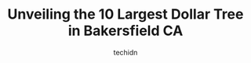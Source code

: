 ---
layout: ampstory
image: https://i0.wp.com/www.depkes.org/wp-content/uploads/2023/06/dollar-tree-0-in-bakersfield-ca-1685967002.jpeg?resize=640,853
author: techidn
featured: false
description: Discover the impressive array of Dollar Tree options in Bakersfield CA, where you can find 10 of the largest Dollar Tree establishments in the area. From renowned classics to hidden gems, Ba
title: Unveiling the 10 Largest Dollar Tree in Bakersfield CA
cover:
   title: Unveiling the 10 Largest Dollar Tree in Bakersfield CA
   subtitle: Rickpate
   background: https://www.depkes.org/wp-content/uploads/2023/06/dollar-tree-0-in-bakersfield-ca-1685967002.jpeg

pages: 
 - layout: thirds
   top: <h1>#1 Dollar Tree</h1>
   bottom: "<p>Has lots of nice things for doing arts and crafts...and cheap too!</p>"
   background: https://www.depkes.org/wp-content/uploads/2023/06/dollar-tree-1-in-bakersfield-ca-1685967002.jpeg
   backgroundblur: true
 - layout: thirds
   top: <h1>#2 Dollar Tree</h1>
   bottom: "<p>4725 Panama Ln Unit D6, Bakersfield, CA 93313, United States</p>"
   background: https://www.depkes.org/wp-content/uploads/2023/06/dollar-tree-2-in-bakersfield-ca-1685967003.jpeg
   cta:
      link: https://www.depkes.org/blog/unveiling-the-10-largest-dollar-tree-in-bakersfield-ca/
      text: Unveiling the 10 Largest Dollar Tree in Bakersfield CA
 - layout: thirds
   top: <h1>#3 Dollar Tree</h1>
   bottom: "<p>1721 Golden State Ave, Bakersfield, CA 93301, United States</p>"
   background: https://www.depkes.org/wp-content/uploads/2023/06/dollar-tree-3-in-bakersfield-ca-1685967003.jpeg
   cta:
      link: https://www.depkes.org/blog/unveiling-the-10-largest-dollar-tree-in-bakersfield-ca/
      text: Unveiling the 10 Largest Dollar Tree in Bakersfield CA
 - layout: thirds
   top: <h1>#4 Dollar Tree</h1>
   bottom: "<p>5360 Olive Dr Ste B, Bakersfield, CA 93308, United States</p>"
   background: https://images.unsplash.com/photo-1552083974-186346191183?ixlib=rb-4.0.3&ixid=MnwxMjA3fDB8MHxwaG90by1wYWdlfHx8fGVufDB8fHx8&auto=format&fit=crop&w=640&h=853&q=80
   cta:
      link: https://www.depkes.org/blog/unveiling-the-10-largest-dollar-tree-in-bakersfield-ca/
      text: Unveiling the 10 Largest Dollar Tree in Bakersfield CA
 - layout: thirds
   top: <h1>#5 Dollar Tree</h1>
   bottom: "<p>1505 Columbus St, Bakersfield, CA 93305, United States</p>"
   background: https://images.unsplash.com/photo-1595364397663-fca4f075d796?ixlib=rb-4.0.3&ixid=MnwxMjA3fDB8MHxwaG90by1wYWdlfHx8fGVufDB8fHx8&auto=format&fit=crop&w=640&h=853&q=80
   cta:
      link: https://www.depkes.org/blog/unveiling-the-10-largest-dollar-tree-in-bakersfield-ca/
      text: Unveiling the 10 Largest Dollar Tree in Bakersfield CA
 - layout: thirds
   top: <h1>#6 Dollar Tree</h1>
   bottom: "<p>2717 Calloway Dr, Bakersfield, CA 93312, United States</p>"
   background: https://images.unsplash.com/photo-1462556791646-c201b8241a94?ixlib=rb-4.0.3&ixid=MnwxMjA3fDB8MHxwaG90by1wYWdlfHx8fGVufDB8fHx8&auto=format&fit=crop&w=640&h=853&q=80
   cta:
      link: https://www.depkes.org/blog/unveiling-the-10-largest-dollar-tree-in-bakersfield-ca/
      text: Unveiling the 10 Largest Dollar Tree in Bakersfield CA
 - layout: thirds
   top: <h1>#7 Dollar Tree</h1>
   bottom: "<p>10212 Main St, Lamont, CA 93241, United States</p>"
   background: https://images.unsplash.com/photo-1531169509526-f8f1fdaa4a67?ixlib=rb-4.0.3&ixid=MnwxMjA3fDB8MHxwaG90by1wYWdlfHx8fGVufDB8fHx8&auto=format&fit=crop&w=640&h=853&q=80
   cta:
      link: https://www.depkes.org/blog/unveiling-the-10-largest-dollar-tree-in-bakersfield-ca/
      text: Unveiling the 10 Largest Dollar Tree in Bakersfield CA
 - layout: thirds
   middle: Continue reading...
   background: https://images.unsplash.com/photo-1484589065579-248aad0d8b13?ixlib=rb-4.0.3&ixid=MnwxMjA3fDB8MHxwaG90by1wYWdlfHx8fGVufDB8fHx8&auto=format&fit=crop&w=640&h=853&q=80
   cta:
      link: https://www.depkes.org/blog/unveiling-the-10-largest-dollar-tree-in-bakersfield-ca/
      text: Unveiling the 10 Largest Dollar Tree in Bakersfield CA
      
---